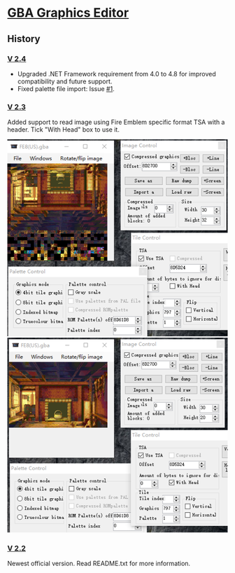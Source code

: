 ﻿# [GBA Graphics Editor](https://serenesforest.net/forums/index.php?/topic/26913-nintenlords-hacking-utilities/)

## History

### [V 2.4](https://github.com/laqieer/GBA_Graphics_Editor/releases/tag/V2.4)
- Upgraded .NET Framework requirement from 4.0 to 4.8 for improved compatibility and future support.
- Fixed palette file import: Issue [#1](https://github.com/laqieer/GBA_Graphics_Editor/issues/1).

### [V 2.3](https://github.com/laqieer/GBA_Graphics_Editor/releases/tag/V2.3)
Added support to read image using Fire Emblem specific format TSA with a header. Tick "With Head" box to use it.

![unticked](https://raw.githubusercontent.com/laqieer/GBA_Graphics_Editor/master/img/Plain_TSA.PNG)
![ticked](https://raw.githubusercontent.com/laqieer/GBA_Graphics_Editor/master/img/TSA_with_Header.PNG)

### [V 2.2](https://www.dropbox.com/s/bc335ryiavgp123/GBA%20Graphics%20Editor.zip?dl=0)
Newest official version. Read README.txt for more information.

